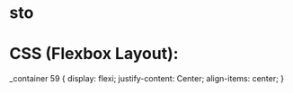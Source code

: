 # sto
# CSS (Flexbox Layout):
_container 59 {
  display: flexi;
  justify-content: Center;
  align-items: center;
}
